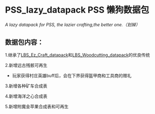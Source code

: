 # PSS_lazy_datapack PSS 懒狗数据包
###### A lazy datapack for PSS, the lazier crafting,the better one.（划掉）

## 数据包内容：
1.继承了[LBS_Ez_Craft_datapack](https://github.com/Sinbing/LBS_Ez_Craft_datapack/)和[LBS_Woodcutting_datapack](https://github.com/Sinbing/LBS_Woodcutting_datapack/)的优良传统

2.新增远古残骸可再生
 - 玩家获得村庄英雄buff后，会在下界获得盔甲商和工具商的赠礼

3.新增各种矿车合成表

4.新增海洋之心合成表

5.新增附魔金苹果合成表和可再生
